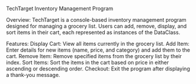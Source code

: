 TechTarget 
Inventory Management Program

Overview:
TechTarget is a console-based inventory management program designed for managing a grocery list. 
Users can add, remove, display, and sort items in their cart, each represented as instances of the DataClass. 

Features:
Display Cart: View all items currently in the grocery list.
Add Item: Enter details for new items (name, price, and category) and add them to the cart.
Remove Item: Remove specified items from the grocery list by their index.
Sort Items: Sort the items in the cart based on price in either ascending or descending order.
Checkout: Exit the program after displaying a thank-you message.
